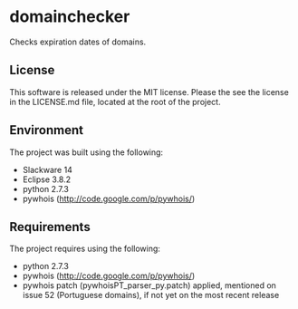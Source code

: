 # domainchecker 
Checks expiration dates of domains.

## License
This software is released under the MIT license. Please the see the license in the LICENSE.md file, 
located at the root of the project. 

## Environment
The project was built using the following:
 * Slackware 14
 * Eclipse 3.8.2
 * python 2.7.3
 * pywhois (http://code.google.com/p/pywhois/)

## Requirements
The project requires using the following:
 * python 2.7.3
 * pywhois (http://code.google.com/p/pywhois/) 
 * pywhois patch (pywhoisPT_parser_py.patch) applied, mentioned on issue 52 (Portuguese domains), if not yet on the most recent release 
